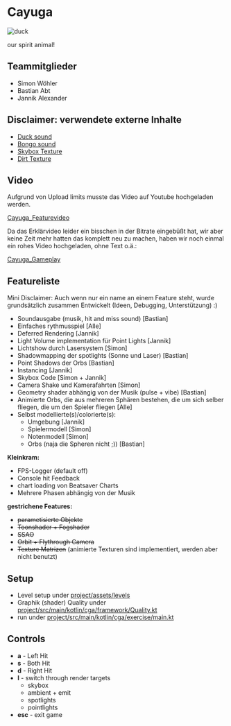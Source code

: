 # Cayuga

![duck](https://upload.wikimedia.org/wikipedia/commons/thumb/4/45/Cayuga_drake_2012-05-02_001.jpg/1920px-Cayuga_drake_2012-05-02_001.jpg)

our spirit animal!

## Teammitglieder
- Simon Wöhler
- Bastian Abt
- Jannik Alexander



## Disclaimer: verwendete externe Inhalte

- [Duck sound](https://freesound.org/people/dobroide/sounds/185134/)
- [Bongo sound](https://freesound.org/people/stomachache/sounds/29803/)
- [Skybox Texture](https://assetstore.unity.com/packages/vfx/shaders/polyverse-skies-low-poly-skybox-shaders-104017)
- [Dirt Texture](https://www.vectorstock.com/royalty-free-vector/seamless-pattern-ground-with-stones-brown-soil-vector-37512397)

## Video

Aufgrund von Upload limits musste das Video auf Youtube hochgeladen werden.

[Cayuga_Featurevideo](https://www.youtube.com/watch?v=djm-R_fYwRw)

Da das Erklärvideo leider ein bisschen in der Bitrate eingebüßt hat, wir aber keine Zeit mehr hatten das komplett neu zu machen, haben wir noch einmal ein rohes Video hochgeladen, ohne Text o.ä.:

[Cayuga_Gameplay](https://www.youtube.com/watch?v=ygDq-dEilKE)

## Featureliste

Mini Disclaimer: Auch wenn nur ein name an einem Feature steht, wurde grundsätzlich zusammen Entwickelt (Ideen, Debugging, Unterstützung) :)

- Soundausgabe (musik, hit and miss sound) [Bastian]
- Einfaches rythmusspiel [Alle]
- Deferred Rendering [Jannik]
- Light Volume implementation für Point Lights [Jannik]
- Lichtshow durch Lasersystem [Simon]
- Shadowmapping der spotlights (Sonne und Laser) [Bastian]
- Point Shadows der Orbs [Bastian]
- Instancing [Jannik]
- Skybox Code [Simon + Jannik]
- Camera Shake und Kamerafahrten [Simon]
- Geometry shader abhängig von der Musik (pulse + vibe) [Bastian]
- Animierte Orbs, die aus mehreren Sphären bestehen, die um sich selber fliegen, die um den Spieler fliegen [Alle]
- Selbst modellierte(s)/colorierte(s):
  - Umgebung [Jannik]
  - Spielermodell [Simon]
  - Notenmodell [Simon]
  - Orbs (naja die Spheren nicht ;)) [Bastian]

**Kleinkram:**

- FPS-Logger (default off)
- Console hit Feedback
- chart loading von Beatsaver Charts
- Mehrere Phasen abhängig von der Musik 

**gestrichene Features:**
- ~~parametisierte Objekte~~
- ~~Toonshader + Fogshader~~
- ~~SSAO~~
- ~~Orbit + Flythrough Camera~~
- ~~Texture Matrizen~~ (animierte Texturen sind implementiert, werden aber nicht benutzt)


## Setup

- Level setup under [project/assets/levels](project/assets/levels)
- Graphik (shader) Quality under [project/src/main/kotlin/cga/framework/Quality.kt](project/src/main/kotlin/cga/framework/Quality.kt)
- run under [project/src/main/kotlin/cga/exercise/main.kt](project/src/main/kotlin/cga/exercise/main.kt)

## Controls

- **a** - Left Hit
- **s** - Both Hit
- **d** - Right Hit
- **l** - switch through render targets
    - skybox
    - ambient + emit
    - spotlights
    - pointlights
- **esc** - exit game

